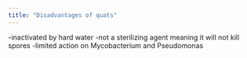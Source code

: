 ```yaml
---
title: "Disadvantages of quats"
---
```

-inactivated by hard water
-not a sterilizing agent meaning it will not kill spores
-limited action on Mycobacterium and Pseudomonas

